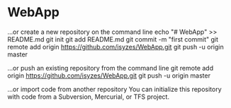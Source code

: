 # WebApp
…or create a new repository on the command line
echo "# WebApp" >> README.md
git init
git add README.md
git commit -m "first commit"
git remote add origin https://github.com/isyzes/WebApp.git
git push -u origin master

…or push an existing repository from the command line
git remote add origin https://github.com/isyzes/WebApp.git
git push -u origin master

…or import code from another repository
You can initialize this repository with code from a Subversion, Mercurial, or TFS project.
